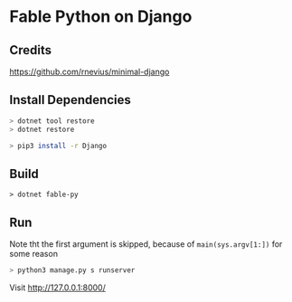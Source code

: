 # Fable Python on Django

## Credits

https://github.com/rnevius/minimal-django

## Install Dependencies

```sh
> dotnet tool restore
> dotnet restore

> pip3 install -r Django
```

## Build

```
> dotnet fable-py
```

## Run

Note tht the first argument is skipped, because of `main(sys.argv[1:])` for some reason
```sh
> python3 manage.py s runserver
```

Visit http://127.0.0.1:8000/

